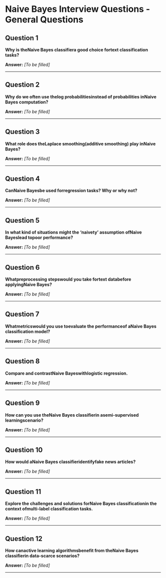 # Naive Bayes Interview Questions - General Questions

## Question 1

**Why is theNaive Bayes classifiera good choice fortext classification tasks?**

**Answer:** _[To be filled]_

---

## Question 2

**Why do we often use thelog probabilitiesinstead of probabilities inNaive Bayes computation?**

**Answer:** _[To be filled]_

---

## Question 3

**What role does theLaplace smoothing(additive smoothing) play inNaive Bayes?**

**Answer:** _[To be filled]_

---

## Question 4

**CanNaive Bayesbe used forregression tasks? Why or why not?**

**Answer:** _[To be filled]_

---

## Question 5

**In what kind of situations might the ‘naivety’ assumption ofNaive Bayeslead topoor performance?**

**Answer:** _[To be filled]_

---

## Question 6

**Whatpreprocessing stepswould you take fortext databefore applyingNaive Bayes?**

**Answer:** _[To be filled]_

---

## Question 7

**Whatmetricswould you use toevaluate the performanceof aNaive Bayes classification model?**

**Answer:** _[To be filled]_

---

## Question 8

**Compare and contrastNaive Bayeswithlogistic regression.**

**Answer:** _[To be filled]_

---

## Question 9

**How can you use theNaive Bayes classifierin asemi-supervised learningscenario?**

**Answer:** _[To be filled]_

---

## Question 10

**How would aNaive Bayes classifieridentifyfake news articles?**

**Answer:** _[To be filled]_

---

## Question 11

**Explore the challenges and solutions forNaive Bayes classificationin the context ofmulti-label classification tasks.**

**Answer:** _[To be filled]_

---

## Question 12

**How canactive learning algorithmsbenefit from theNaive Bayes classifierin data-scarce scenarios?**

**Answer:** _[To be filled]_

---

